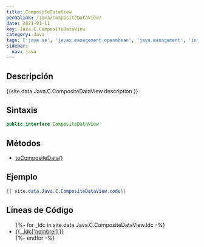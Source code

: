 ```yaml
---
title: CompositeDataView
permalink: /Java/CompositeDataView/
date: 2021-01-11
key: Java.C.CompositeDataView
category: Java
tags: ['java se', 'javax.management.openmbean', 'java.management', 'interface java', 'Java 1.6']
sidebar: 
  nav: java
---
```


## Descripción
{{site.data.Java.C.CompositeDataView.description }}

## Sintaxis
~~~java
public interface CompositeDataView
~~~

## Métodos
* [toCompositeData()](/Java/CompositeDataView/toCompositeData)

## Ejemplo
~~~java
{{ site.data.Java.C.CompositeDataView.code}}
~~~

## Líneas de Código
<ul>
{%- for _ldc in site.data.Java.C.CompositeDataView.ldc -%}
   <li>
       <a href="{{_ldc['url'] }}">{{ _ldc['nombre'] }}</a>
   </li>
{%- endfor -%}
</ul>
